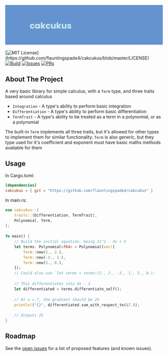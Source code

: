 ![Cakcukus Banner](assets/banner.png)

[![MIT License](https://img.shields.io/apm/l/atomic-design-ui.svg?)](https://github.com/flauntingspade4/cakcukus/blob/master/LICENSE)
[![Build](https://img.shields.io/github/workflow/status/flauntingspade4/cakcukus/Rust)]()
[![Issues](https://img.shields.io/github/issues/flauntingspade4/cakcukus)](https://github.com/flauntingspade4/cakcukus/issues)
[![PRs](https://img.shields.io/github/issues-pr/flauntingspade4/cakcukus)](https://github.com/flauntingspade4/cakcukus/pulls)

## About The Project

A very basic library for simple calculus, with a `Term` type, and three traits based around calculus

* `Integration` - A type's ability to perform basic integration
* `Differentiation` - A type's ability to perform basic differentiation
* `TermTrait` - A type's ability to be treated as a term in a polynomial, or as a polynomial

The built-in `Term` implements all three traits, but it's allowed for other types to implement them for similar functionality.
`Term` is also generic, but they type used for it's coefficient and exponent must have basic maths methods avaliable for them

## Usage

In Cargo.toml:

``` toml
[dependencies]
cakcukus = { git = "https://github.com/flauntingspade4/cakcukus" }
```

In main.rs:

``` rust
use cakcukus::{
    traits::{Differentiation, TermTrait},
    Polynomial, Term,
};

fn main() {
    // Build the initial equation, being 2x^2 - 3x + 5
    let terms: Polynomial<f64> = Polynomial(vec![
        Term::new(2., 2.),
        Term::new(-3., 1.),
        Term::new(5., 0.),
    ]);
    // Could also use `let terms = terms!(2., 2., -3., 1., 5., 0.);

    // This differentiates into 4x - 3
    let differentiated = terms.differentiate_self();

    // At x = 7, the gradient should be 25
    println!("{}", differentiated.sum_with_respect_to(&7.));

    // Outputs 25
}
```

## Roadmap

See the [open issues](https://github.com/flauntingspade4/cakcukus/issues) for a list of proposed features (and known issues).

